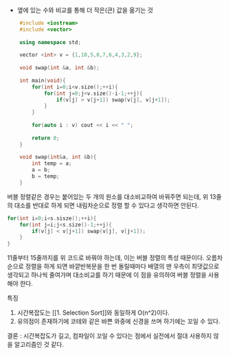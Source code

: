 - 옆에 있는 수와 비교를 통해 더 작은(큰) 값을 옮기는 것

```cpp title='오른차순 + 큰 값 옮기기' hl:11-15
	#include <iostream>
	#include <vector>
	
	using namespace std;
	
	vector <int> v = {1,10,5,8,7,6,4,3,2,9};
	
	void swap(int &a, int &b);
	
	int main(void){
		for(int i=0;i<v.size();++i){
			for(int j=0;j<v.size()-i-1;++j){
				if(v[j] > v[j+1]) swap(v[j], v[j+1]);
			}
		}
	
		for(auto i : v) cout << i << " ";
	
		return 0;
	}
	
	void swap(int&a, int &b){
		int temp = a;
		a = b;
		b = temp;
	}
```

버블 정렬같은 경우는 붙어있는 두 개의 원소를 대소비교하여 바꿔주면 되는데, 위 13줄의 대소를 반대로 하게 되면 내림차순으로 정렬 할 수 있다고 생각하면 안된다. 

```c++ title='line 11~15'
for(int i=0;i<s.sisze();++i){
	for(int j=i;j<s.size()-1;++j){
		if(v[j] < v[j+1]) swap(v[j], v[j+1]);
	}
}
```

11줄부터 15줄까지를 위 코드로 바꿔야 하는데, 이는 버블 정렬의 특성 때문이다.
오름차순으로 정렬을 하게 되면 바깥반복문을 한 번 돌릴때마다 배열의 맨 우측이 최댓값으로 생각되고 하나씩 줄여가며 대소비교를 하기 때문에 이 점을 유의하여 버블 정렬을 사용해야 한다.

특징
1. 시간복잡도는 [[1. Selection Sort]]와 동일하게 O(n^2)이다.
2. 유의점이 존재하기에 코테와 같은 바쁜 와중에 신경을 쓰며 하기에는 꼬일 수 있다.

결론 : 시간복잡도가 길고, 컴파일이 꼬일 수 있다는 점에서 실전에서 절대 사용하지 않을 알고리즘인 것 같다.
